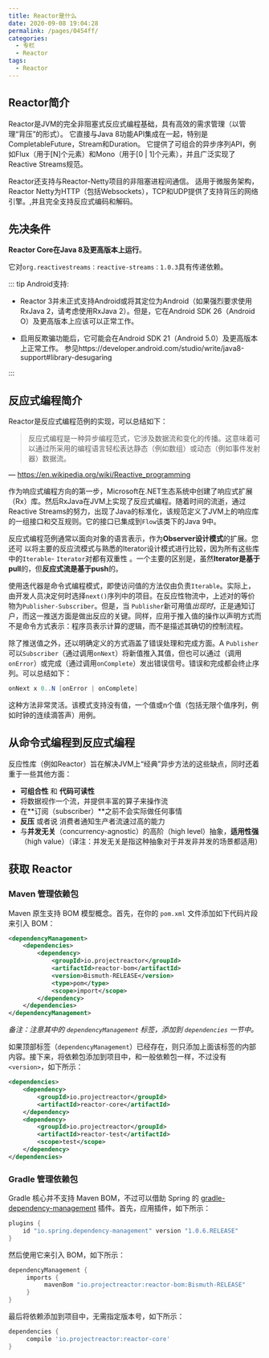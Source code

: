 ```yaml
---
title: Reactor是什么
date: 2020-09-08 19:04:28
permalink: /pages/0454ff/
categories: 
  - 专栏
  - Reactor
tags: 
  - Reactor
---
```

## Reactor简介

Reactor是JVM的完全非阻塞式反应式编程基础，具有高效的需求管理（以管理“背压”的形式）。 它直接与Java 8功能API集成在一起，特别是CompletableFuture，Stream和Duration。 它提供了可组合的异步序列API，例如Flux（用于[N]个元素）和Mono（用于[0 | 1]个元素），并且广泛实现了Reactive Streams规范。

Reactor还支持与Reactor-Netty项目的非阻塞进程间通信。 适用于微服务架构，Reactor Netty为HTTP（包括Websockets），TCP和UDP提供了支持背压的网络引擎。,并且完全支持反应式编码和解码。

<!-- more -->

## 先决条件

**Reactor Core在Java 8及更高版本上运行**。

它对`org.reactivestreams：reactive-streams：1.0.3`具有传递依赖。

::: tip
Android支持: 
- Reactor 3并未正式支持Android或将其定位为Android（如果强烈要求使用RxJava 2，请考虑使用RxJava 2）。但是，它在Android SDK 26（Android O）及更高版本上应该可以正常工作。

- 启用反欺骗功能后，它可能会在Android SDK 21（Android 5.0）及更高版本上正常工作。 参见https://developer.android.com/studio/write/java8-support#library-desugaring

:::

## 反应式编程简介

Reactor是反应式编程范例的实现，可以总结如下：

> 反应式编程是一种异步编程范式，它涉及数据流和变化的传播。这意味着可以通过所采用的编程语言轻松表达静态（例如数组）或动态（例如事件发射器）数据流。

— https://en.wikipedia.org/wiki/Reactive_programming

作为响应式编程方向的第一步，Microsoft在.NET生态系统中创建了响应式扩展（Rx）库。然后RxJava在JVM上实现了反应式编程。随着时间的流逝，通过Reactive Streams的努力，出现了Java的标准化，该规范定义了JVM上的响应库的一组接口和交互规则。它的接口已集成到`Flow`该类下的Java 9中。

反应式编程范例通常以面向对象的语言表示，作为**Observer设计模式**的扩展。您还可	以将主要的反应流模式与熟悉的Iterator设计模式进行比较，因为所有这些库中的`Iterable`- `Iterator`对都有双重性 。一个主要的区别是，虽然**Iterator是基于pull**的，但**反应式流是基于push**的。

使用迭代器是命令式编程模式，即使访问值的方法仅由负责`Iterable`。实际上，由开发人员决定何时选择`next()`序列中的项目。在反应性物流中，上述对的等价物为`Publisher-Subscriber`。但是，当 `Publisher`新可用值*出现时*，正是通知订户，而这一推送方面是做出反应的关键。同样，应用于推入值的操作以声明方式而不是命令方式表示：程序员表示计算的逻辑，而不是描述其确切的控制流程。

除了推送值之外，还以明确定义的方式涵盖了错误处理和完成方面。A `Publisher`可以`Subscriber`（通过调用`onNext`）将新值推入其值，但也可以通过（调用`onError`）或完成（通过调用`onComplete`）发出错误信号。错误和完成都会终止序列。可以总结如下：

```java
onNext x 0..N [onError | onComplete]
```

这种方法非常灵活。该模式支持没有值，一个值或n个值（包括无限个值序列，例如时钟的连续滴答声）用例。

## 从命令式编程到反应式编程

反应性库（例如Reactor）旨在解决JVM上“经典”异步方法的这些缺点，同时还着重于一些其他方面：

- **可组合性** 和 **代码可读性**
- 将数据视作一个流，并提供丰富的算子来操作流
- 在**订阅（subscriber）**之前不会实际做任何事情
- **反压** 或者说 消费者通知生产者流速过高的能力
- 与**并发无关**（concurrency-agnostic）的高阶（high level）抽象，**适用性强**（high value）（译注：并发无关是指这种抽象对于并发非并发的场景都适用）

## 获取 Reactor

### Maven 管理依赖包

Maven 原生支持 BOM 模型概念。首先，在你的 `pom.xml` 文件添加如下代码片段来引入 BOM：

```xml
<dependencyManagement> 
    <dependencies>
        <dependency>
            <groupId>io.projectreactor</groupId>
            <artifactId>reactor-bom</artifactId>
            <version>Bismuth-RELEASE</version>
            <type>pom</type>
            <scope>import</scope>
        </dependency>
    </dependencies>
</dependencyManagement>
```

*备注：注意其中的 `dependencyManagement` 标签，添加到 `dependencies` 一节中。*

如果顶部标签（`dependencyManagement`）已经存在，则只添加上面该标签的内部内容。接下来，将依赖包添加到项目中，和一般依赖包一样，不过没有 `<version>`，如下所示：

```xml
<dependencies>
    <dependency>
        <groupId>io.projectreactor</groupId>
        <artifactId>reactor-core</artifactId> 
    </dependency>
    <dependency>
        <groupId>io.projectreactor</groupId>
        <artifactId>reactor-test</artifactId> 
        <scope>test</scope>
    </dependency>
</dependencies>
```

### Gradle 管理依赖包

Gradle 核心并不支持 Maven BOM，不过可以借助 Spring 的 [gradle-dependency-management](https://github.com/spring-gradle-plugins/dependency-management-plugin) 插件。首先，应用插件，如下所示：

```groovy
plugins {
    id "io.spring.dependency-management" version "1.0.6.RELEASE"
}
```

然后使用它来引入 BOM，如下所示：

```groovy
dependencyManagement {
     imports {
          mavenBom "io.projectreactor:reactor-bom:Bismuth-RELEASE"
     }
}
```

最后将依赖添加到项目中，无需指定版本号，如下所示：

```groovy
dependencies {
     compile 'io.projectreactor:reactor-core' 
}
```
